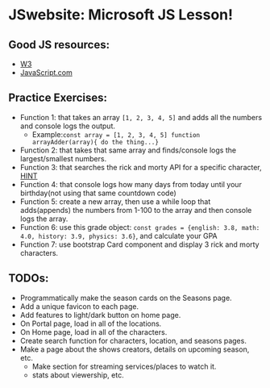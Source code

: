 # JSwebsite: Microsoft JS Lesson!

## Good JS resources:
- [W3](https://www.w3schools.com/js/default.asp)
- [JavaScript.com](https://www.javascript.com/resources)

## Practice Exercises: 
- Function 1: that takes an array `[1, 2, 3, 4, 5]` and adds all the numbers and console logs the output.
    - Example:`const array = [1, 2, 3, 4, 5] function arrayAdder(array){ do the thing...}`
- Function 2: that takes that same array and finds/console logs the largest/smallest numbers.
- Function 3: that searches the rick and morty API for a specific character, [HINT](https://rickandmortyapi.com/documentation/#filter-characters)
- Function 4: that console logs how many days from today until your birthday(not using that same countdown code)
- Function 5: create a new array, then use a while loop that adds(appends) the numbers from 1-100 to the array and then console logs the array. 
- Function 6: use this grade object: `const grades = {english: 3.8, math: 4.0, history: 3.9, physics: 3.6}`, and calculate your GPA 
- Function 7: use bootstrap Card component and display 3 rick and morty characters. 

## TODOs: 
- Programmatically make the season cards on the Seasons page.
- Add a unique favicon to each page.
- Add features to light/dark button on home page.
- On Portal page, load in all of the locations.
- On Home page, load in all of the characters. 
- Create search function for characters, location, and seasons pages.
- Make a page about the shows creators, details on upcoming season, etc.
    - Make section for streaming services/places to watch it.
    - stats about viewership, etc.